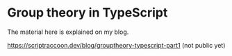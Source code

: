 # Group theory in TypeScript

The material here is explained on my blog.

https://scriptraccoon.dev/blog/grouptheory-typescript-part1 (not public yet)
